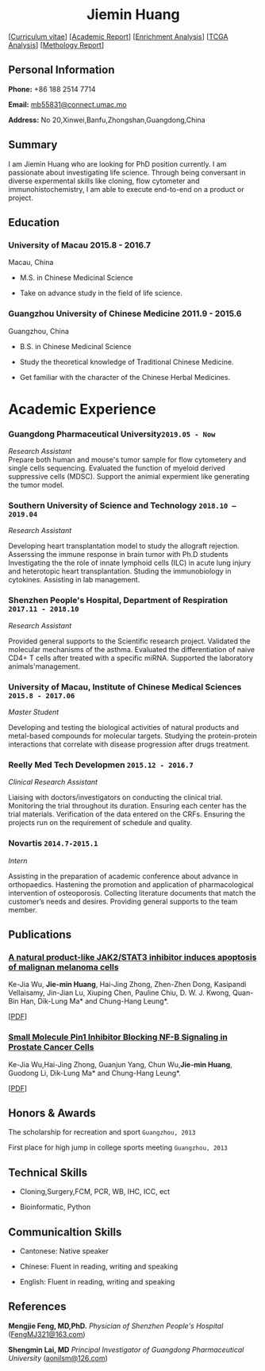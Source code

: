 # <center>Jiemin  Huang</center >

<div id="webaddress">
<i class="fi-home" style="margin-left:1em"></i>

[[Curriculum vitae](Academic/c.pdf)]
[[Academic Report](Academic/ar.PDF)]
[[Enrichment Analysis](Academic/en.pdf)]
[[TCGA Analysis](Academic/t.pdf)]
[[Methology Report](Academic/m.pdf)]


</div>

##    Personal Information                                          


__Phone:__     +86 188 2514 7714


__Email:__    <mb55831@connect.umac.mo>


__Address:__    No 20,Xinwei,Banfu,Zhongshan,Guangdong,China


## Summary
I am Jiemin Huang who are looking for PhD position currently. I am passionate about investigating life science. Through being conversant in diverse expermental skills like cloning, flow cytometer and immunohistochemistry, I am able to execute end-to-end on a product or project.


##  Education  

### __University of Macau__  2015.8 - 2016.7


Macau, China


- M.S. in Chinese Medicinal Science


- Take on advance study in the field of life science. 



### __Guangzhou University of Chinese Medicine__  2011.9 - 2015.6 



Guangzhou, China


- B.S. in Chinese Medicinal Science


- Study the theoretical knowledge of Traditional Chinese Medicine. 


- Get familiar with the character of the Chinese Herbal Medicines.







# Academic Experience


### __Guangdong Pharmaceutical University__`2019.05 - Now`
_Research Assistant_<br>
Prepare both human and mouse's tumor sample for flow cytometery and single cells sequencing.
Evaluated the function of myeloid derived suppressive cells (MDSC). 
Support the animial expermient like generating the tumor model.


### __Southern University of Science and Technology__  `2018.10 – 2019.04`
_Research Assistant_<br>

Developing heart transplantation model to study the allograft rejection.
Asserssing the immune response in brain tumor with Ph.D students 
Investigating the the role of innate lymphoid cells (ILC) in acute lung injury and heterotopic heart transplantation. 
Studing the immunobiology in cytokines.
Assisting in lab management.


### __Shenzhen People's Hospital, Department of Respiration__  `2017.11 - 2018.10`
_Research Assistant_<br>

Provided general supports to the Scientific research project.
Validated the molecular mechanisms of the asthma.
Evaluated the differentiation of naive CD4+ T cells after treated with a specific miRNA.
Supported the laboratory animals'management.



### __University of Macau, Institute of Chinese Medical Sciences__ `2015.8 - 2017.06`
_Master Student_<br>

Developing and testing the biological activities of
natural products and metal-based compounds for
molecular targets. Studying the protein-protein interactions
that correlate with disease progression
after drugs treatment.




### __Reelly Med Tech Developmen__ `2015.12 - 2016.7`

_Clinical Research Assistant_<br>

Liaising with doctors/investigators on conducting
the clinical trial. Monitoring the trial throughout
its duration. Ensuring each center has the trial
materials. Verification of the data entered on the
CRFs. Ensuring the projects run on the requirement
of schedule and quality.





### __Novartis__ `2014.7-2015.1`

_Intern_<br>





Assisting in the preparation of academic conference
about advance in orthopaedics. Hastening
the promotion and application of pharmacological
intervention of osteoporosis. Collecting literature
documents that match the customer’s needs and
desires. Providing general supports to the team
member.


## Publications

###  [__A natural product-like JAK2/STAT3 inhibitor induces apoptosis of malignan melanoma cells__](http://journals.plos.org/plosone/article?id=10.1371/journal.pone.0177123)

Ke-Jia Wu, __Jie-min Huang__, Hai-Jing
Zhong, Zhen-Zhen Dong, Kasipandi
Vellaisamy, Jin-Jian Lu, Xiuping Chen,
Pauline Chiu, D. W. J. Kwong, Quan-Bin
Han, Dik-Lung Ma* and Chung-Hang Leung*.

[[PDF](Academic/plos.pdf)]

###  [__Small Molecule Pin1 Inhibitor Blocking NF-B Signaling in Prostate Cancer Cells__](https://onlinelibrary.wiley.com/doi/full/10.1002/asia.201701216)

 Ke-Jia Wu,Hai-Jing Zhong, Guanjun Yang,
Chun Wu,__Jie-min Huang__, Guodong Li,
Dik-Lung Ma* and Chung-Hang Leung*.


[[PDF](Academic/P1.pdf)]



## Honors & Awards

The scholarship for recreation and sport `Guangzhou, 2013` <br>


First place for high jump in college sports meeting `Guangzhou, 2013`<br>


## Technical Skills


- Cloning,Surgery,FCM, PCR, WB, IHC, ICC, ect


- Bioinformatic, Python



## Communicaltion Skills

- Cantonese: Native speaker

- Chinese:  Fluent in reading, writing and speaking

- English: Fluent in reading, writing and speaking


## References



__Mengjie Feng, MD,PhD.__  _Physician of Shenzhen People's Hospital_  (FengMJ321@163.com)


__Shengmin Lai, MD__  _Principal Investigator of Guangdong Pharmaceutical University_  (aonilsm@126.com)
